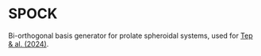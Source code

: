 # SPOCK
 Bi-orthogonal basis generator for prolate spheroidal systems, used for [Tep & al. (2024)](https://ui.adsabs.harvard.edu/abs/2024arXiv241215033T/abstract). 
